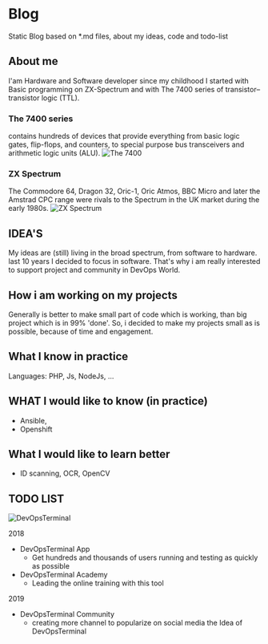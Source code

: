 # Blog
Static Blog based on *.md files, about my ideas, code and todo-list

## About me
I'am Hardware and Software developer since my childhood
I started with Basic programming on ZX-Spectrum and with The 7400 series of transistor–transistor logic (TTL).
### The 7400 series
contains hundreds of devices that provide everything from basic logic gates, flip-flops, and counters, to special purpose bus transceivers and arithmetic logic units (ALU).
![The 7400](https://upload.wikimedia.org/wikipedia/commons/2/26/7400.jpg)

### ZX Spectrum
The Commodore 64, Dragon 32, Oric-1, Oric Atmos, BBC Micro and later the Amstrad CPC range were rivals to the Spectrum in the UK market during the early 1980s. 
![ZX Spectrum](https://upload.wikimedia.org/wikipedia/commons/thumb/3/33/ZXSpectrum48k.jpg/330px-ZXSpectrum48k.jpg)

## IDEA'S
My ideas are (still) living in the broad spectrum, from software to hardware.
last 10 years I decided to focus in software.
That's why i am really interested to support project and community in DevOps World.

## How i am working on my projects
Generally is better to make small part of code which is working, than big project which is in 99% 'done'.
So, i decided to make my projects small as is possible, because of time and engagement.


## What I know in practice
Languages: 
PHP, Js, NodeJs, ...

## WHAT I would like to know (in practice)
* Ansible,
* Openshift

## What I would like to learn better
* ID scanning, OCR, OpenCV 

## TODO LIST

![DevOpsTerminal](https://devopsterminal.com/wp-content/uploads/2018/11/devops_terminal-cube-green-128.png)

2018
* DevOpsTerminal App
  - Get hundreds and thousands of users running and testing as quickly as possible
* DevOpsTerminal Academy
  - Leading the online training with this tool
  
2019
* DevOpsTerminal Community
  - creating more channel to popularize on social media the Idea of DevOpsTerminal
